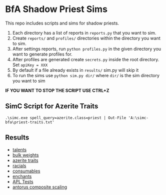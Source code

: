 # BfA Shadow Priest Sims

This repo includes scripts and sims for shadow priests.

1. Each directory has a list of reports in `reports.py` that you want to sim.
2. Create `reports/` and `profiles/` directories within the directory you want to sim.
3. After settings reports, run `python profiles.py` in the given directory you want to generate profiles for.
4. After profiles are generated create `secrets.py` inside the root directory. Set `apiKey = XXX`
5. By default if a file already exists in `results/` sim.py will skip it
6. To run the sims use `python sim.py dir/` where `dir/` is the sim directory you want to sim

**IF YOU WANT TO STOP THE SCRIPT USE CTRL+Z**

## SimC Script for Azerite Traits
```
.\simc.exe spell_query=azerite.class=priest | Out-File 'A:\simc-bfa\priest-traits.txt'
```

## Results
- [talents](https://docs.google.com/spreadsheets/d/1KG77iYgMBnWpYEaSKfTR1Fh3_WEh8FB3jQDUUSY5Im4/edit?usp=sharing)
- [bulk weights](https://docs.google.com/spreadsheets/d/1cP_9mOss69hTSYrp7DOELdDwRFbaEhHt_P5yjOmmAaQ/edit?usp=sharing)
- [azerite traits](https://docs.google.com/spreadsheets/d/1N1WAUhSFh96S-W3rLqvJJenzIhns7FiONV7G4M7zWIc/edit?usp=sharing)
- [racials](https://docs.google.com/spreadsheets/d/1OBwalI1I3I-hiVtvT1Khe3e9Zx-4ukN1llA0EbPPg7I/edit?usp=sharing)
- [consumables](https://docs.google.com/spreadsheets/d/1vPeHRUBw8BeYRp25GRKAmdV7qvPs081sQTe_qIiPsbI/edit?usp=sharing)
- [enchants](https://docs.google.com/spreadsheets/d/1rxQETXpLDykysRiSPwIZmXa6L0UtkRs-VMZbduO2qAQ/edit?usp=sharing)
- [APL Tests](https://docs.google.com/spreadsheets/d/1f07RQKAnI7XXuMT1vpeWMJ69jEh9nBS-0SMfjy28u40/edit?usp=sharing)
- [antorus composite scaling](https://docs.google.com/spreadsheets/d/1xfME0P6LKmI541Ma6NE7b5XahWu-rxdFUSHy0Y-MoCM/edit?usp=sharing)
